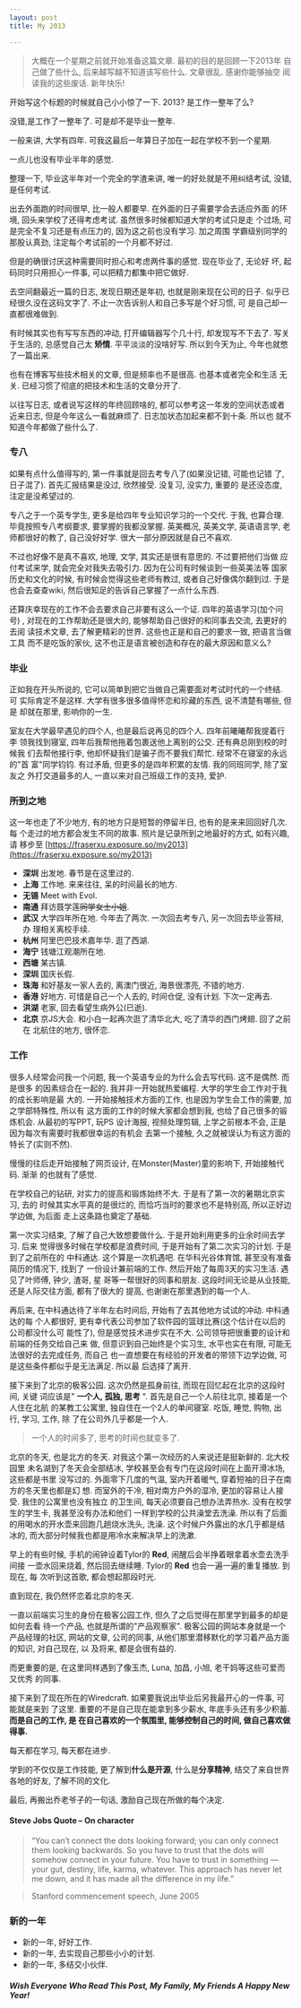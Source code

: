 ```yaml
---
layout: post
title: My 2013

---
```


> 大概在一个星期之前就开始准备这篇文章. 最初的目的是回顾一下2013年
自己做了些什么, 后来越写越不知道该写些什么. 文章很乱. 感谢你能够抽空
阅读我的这些废话. 新年快乐!

开始写这个标题的时候就自己小小惊了一下. 2013? 是工作一整年了么?

没错,是工作了一整年了. 可是却不是毕业一整年.

一般来讲, 大学有四年. 可我这最后一年算日子加在一起在学校不到一个星期.

一点儿也没有毕业半年的感觉.

整理一下, 毕业这半年对一个完全的学渣来讲, 唯一的好处就是不用纠结考试,
没错, 是任何考试.

出去外面跑的时间很早, 比一般人都要早. 在外面的日子需要学会去适应外面
的环境, 回头来学校了还得考虑考试. 虽然很多时候都知道大学的考试只是走
个过场, 可是完全不复习还是有点压力的, 因为这之前也没有学习. 加之周围
学霸级别同学的那股认真劲, 注定每个考试前的一个月都不好过.

但是的确很讨厌这种需要同时担心和考虑两件事的感觉. 现在毕业了, 无论好
坏, 起码同时只用担心一件事, 可以把精力都集中把它做好.

去空间翻最近一篇的日志, 发现日期还是年初, 也就是刚来现在公司的日子.
似乎已经很久没在这码文字了. 不止一次告诉别人和自己多写是个好习惯, 可
是自己却一直都很难做到.

有时候其实也有写写东西的冲动, 打开编辑器写个几十行, 却发现写不下去了.
写关于生活的, 总感觉自己太 **矫情**. 平平淡淡的没啥好写. 所以到今天为止,
今年也就憋了一篇出来.

也有在博客写些技术相关的文章, 但是频率也不是很高. 也基本或者完全和生活
无关. 已经习惯了彻底的把技术和生活的文章分开了.

以往写日志, 或者说写这样的年终回顾啥的, 都可以参考这一年发的空间状态或者
近来日志, 但是今年这么一看就麻烦了. 日志加状态加起来都不到十条. 所以也
就不知道今年都做了些什么了.

### 专八

如果有点什么值得写的, 第一件事就是回去考专八了(如果没记错, 可能也记错
了, 日子混了). 首先汇报结果是没过, 欣然接受. 没复习, 没实力, 重要的
是还没态度, 注定是没希望过的.

专八之于一个英专学生, 更多是给四年专业知识学习的一个交代. 于我, 也算合理.
毕竟按照专八考纲要求, 要掌握的我都没掌握. 英美概况, 英美文学, 英语语言学,
老师都很好的教了, 自己没好好学. 很大一部分原因就是自己不喜欢.

不过也好像不是真不喜欢, 地理, 文学, 其实还是很有意思的. 不过要把他们当做
应付考试来学, 就会完全对我失去吸引力. 因为在公司有时候谈到一些英美法等
国家历史和文化的时候, 有时候会觉得这些老师有教过, 或者自己好像偶尔翻到过.
于是也会去查查wiki, 然后很知足的告诉自己掌握了一点什么东西.

还算庆幸现在的工作不会去要求自己非要有这么一个证. 四年的英语学习(加个问号)
, 对现在的工作帮助还是很大的, 能够帮助自己很好的和同事去交流, 去更好的去阅
读技术文章, 去了解更精彩的世界. 这些也正是和自己的要求一致, 把语言当做工具
而不是吃饭的家伙, 这不也正是语言被创造和存在的最大原因和意义么?

### 毕业

正如我在开头所说的, 它可以简单到把它当做自己需要面对考试时代的一个终结. 可
实际肯定不是这样. 大学有很多很多值得怀恋和珍藏的东西, 说不清楚有哪些, 但是
却就在那里, 影响你的一生.

室友在大学最早遇见的四个人, 也是最后说再见的四个人. 四年前曦曦帮我提着行李
领我找到寝室, 四年后我帮他拖着包裹送他上离别的公交. 还有典总刚到校的时候我
们去帮他接行李, 他却怀疑我们是骗子而不要我们帮忙. 经常不在寝室的永远的"首
富"同学钧钧. 有过矛盾, 但更多的是四年积累的友情. 我的同班同学, 除了室友之
外打交道最多的人, 一直以来对自己班级工作的支持, 爱护.

### 所到之地

这一年也走了不少地方, 有的地方只是短暂的停留半日, 也有的是来来回回好几次. 每
个走过的地方都会发生不同的故事. 照片是记录所到之地最好的方式, 如有兴趣, 请
移步至 [https://fraserxu.exposure.so/my2013](https://fraserxu.exposure.so/my2013)

* **深圳** 出发地. 春节是在这里过的.
* **上海** 工作地. 来来往往, 呆的时间最长的地方.
* **无锡** Meet with Evol.
* **南通** 拜访聂学莲<del>同学</del><del>女士</del><del>小姐</del>.
* **武汉** 大学四年所在地. 今年去了两次. 一次回去考专八, 另一次回去毕业答辩, 办
理相关离校手续.
* **杭州** 阿里巴巴技术嘉年华. 逛了西湖.
* **海宁** 钱塘江观潮所在地.
* **西塘** 某古镇.
* **深圳** 国庆长假.
* **珠海** 和好基友一家人去的, 离澳门很近, 海景很漂亮, 不错的地方.
* **香港** 好地方. 可惜是自己一个人去的, 时间仓促, 没有计划. 下次一定再去.
* **洪湖** 老家, 回去看望生病外公(已逝).
* **北京** 京JS大会. 和小白一起再次逛了清华北大, 吃了清华的西门烤翅. 回了之前在
北航住的地方, 很怀恋.

### 工作

很多人经常会问我一个问题, 我一个英语专业的为什么会去写代码. 这不是偶然. 而是很多
的因素综合在一起的. 我并非一开始就热爱编程. 大学的学生会工作对于我的成长影响是最
大的. 一开始接触技术方面的工作, 也是因为学生会工作的需要, 加之学部特殊性, 所以有
这方面的工作的时候大家都会想到我, 也给了自己很多的锻炼机会. 从最初的写PPT, 玩PS
设计海报, 视频处理剪辑, 上学之前根本不会, 正是因为每次有需要时我都很幸运的有机会
去第一个接触, 久之就被误认为有这方面的特长了(实则不然).

慢慢的往后走开始接触了网页设计, 在Monster(Master)童的影响下, 开始接触代码. 渐渐
的也就有了感觉.

在学校自己的钻研, 对实力的提高和锻炼始终不大. 于是有了第一次的暑期北京实习, 去的
时候其实水平真的是很烂的, 而恰巧当时的要求也不是特别高, 所以正好边学边做, 为后面
走上这条路也奠定了基础.

第一次实习结束, 了解了自己大致想要做什么. 于是开始利用更多的业余时间去学习. 后来
觉得很多时候在学校都是浪费时间, 于是开始有了第二次实习的计划. 于是到了之前所在的
中科通达. 这个算是一次机遇吧. 在华科光谷体育馆, 甚至没有准备简历的情况下, 找到了
一份设计兼前端的工作. 然后开始了每周3天的实习生活. 遇见了叶师傅, 钟少, 渣哥, 星
哥等一帮很好的同事和朋友. 这段时间无论是从业技能, 还是人际交往方面, 都有了很大的
提高, 也谢谢在那里遇到的每一个人.

再后来, 在中科通达待了半年左右时间后, 开始有了去其他地方试试的冲动. 中科通达的每
个人都很好, 更有幸代表公司参加了软件园的篮球比赛(这个估计在以后的公司都没什么可
能性了), 但是感觉技术进步实在不大. 公司领导把很重要的设计和前端的任务交给自己来
做, 但意识到自己始终是个实习生, 水平也实在有限, 可能无法很好的去完成任务, 而自己
也一直想要在有经验的开发者的带领下边学边做, 可是这些条件都似乎是无法满足. 所以最
后选择了离开.

接下来到了北京的极客公园. 这次仍然是孤身前往, 而现在回忆起在北京的这段时间, 关键
词应该是" **一个人, 孤独, 思考** ". 首先是自己一个人前往北京, 接着是一个人住在北航
的某教工公寓里, 独自住在一个2人的单间寝室. 吃饭, 睡觉, 购物, 出行, 学习, 工作, 除
了在公司外几乎都是一个人.

> 一个人的时间多了, 思考的时间也就变多了.

北京的冬天, 也是北方的冬天. 对我这个第一次经历的人来说还是挺新鲜的. 北大校园里
未名湖到了冬天会全部结冰, 学校甚至会有专门在这段时间在上面开滑冰场, 这些都是书里
没写过的. 外面零下几度的气温, 室内开着暖气, 穿着短袖的日子在南方的冬天里也都是幻
想. 而室外的干冷, 相对南方户外的湿冷, 更加的容易让人接受. 我住的公寓里也没有独立
的卫生间, 每天必须要自己想办法弄热水. 没有在校学生的学生卡, 我甚至没有办法和他们
一样到学校的公共澡堂去洗澡. 所以有了后面的用喝水的开水壶来回跑几趟烧水洗头, 洗澡.
这个时候户外露出的水几乎都是结冰的, 而大部分时候我也都是用冷水来解决早上的洗漱.

早上的有些时候, 手机的闹钟设着Tylor的 **Red**, 闹醒后会半挣着眼拿着水壶去洗手间接
一壶水回来烧着, 然后回去继续睡. Tylor的 **Red** 也会一遍一遍的重复播放. 到现在, 每
次听到这首歌, 都会想起那段时光.

直到现在, 我仍然怀恋着北京的冬天.

一直以前端实习生的身份在极客公园工作, 但久了之后觉得在那里学到最多的却是如何去看
待一个产品, 也就是所谓的"产品观察家". 极客公园的网站本身就是一个产品经理的社区,
网站的文章, 公司的同事, 从他们那里潜移默化的学习着产品方面的知识, 对自己现在, 以
及将来, 都是会很有益的.

而更重要的是, 在这里同样遇到了像玉杰, Luna, 加昌, 小旭, 老干妈等这些可爱而又优秀
的同事.

接下来到了现在所在的Wiredcraft. 如果要我说出毕业后另我最开心的一件事, 可能就是来到
了这里. 重要的不是自己现在能拿到多少薪水, 年底手头还有多少积蓄. **而是自己的工作, 是
在自己喜欢的一个氛围里, 能够控制自己的时间, 做自己喜欢做得事.**

每天都在学习, 每天都在进步.

学到的不仅仅是工作技能, 更了解到**什么是开源**, 什么是**分享精神**, 结交了来自世界
各地的好友, 了解不同的文化.

最后, 再搬出乔老爷子的一句话, 激励自己现在所做的每个决定.

#### Steve Jobs Quote – On character

> “You can’t connect the dots looking forward; you can only connect them looking
backwards. So you have to trust that the dots will somehow connect in your future.
You have to trust in something — your gut, destiny, life, karma, whatever. This
approach has never let me down, and it has made all the difference in my life.”

> Stanford commencement speech, June 2005

### 新的一年

* 新的一年, 好好工作.
* 新的一年, 去实现自己那些小小的计划.
* 新的一年, 多结交小伙伴.

#### <i>Wish Everyone Who Read This Post, My Family, My Friends A Happy New Year!</i>

